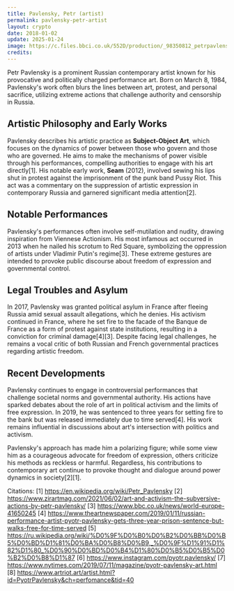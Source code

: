 ```yaml
---
title: Pavlensky, Petr (artist)
permalink: pavlensky-petr-artist
layout: crypto
date: 2018-01-02
update: 2025-01-24
image: https://c.files.bbci.co.uk/552D/production/_98350812_petrpavlensky.jpg
credits:
---
```


Petr Pavlensky is a prominent Russian contemporary artist known for his provocative and politically charged performance art. Born on March 8, 1984, Pavlensky's work often blurs the lines between art, protest, and personal sacrifice, utilizing extreme actions that challenge authority and censorship in Russia.

## Artistic Philosophy and Early Works

Pavlensky describes his artistic practice as **Subject-Object Art**, which focuses on the dynamics of power between those who govern and those who are governed. He aims to make the mechanisms of power visible through his performances, compelling authorities to engage with his art directly[1]. His notable early work, **Seam** (2012), involved sewing his lips shut in protest against the imprisonment of the punk band Pussy Riot. This act was a commentary on the suppression of artistic expression in contemporary Russia and garnered significant media attention[2].

## Notable Performances

Pavlensky's performances often involve self-mutilation and nudity, drawing inspiration from Viennese Actionism. His most infamous act occurred in 2013 when he nailed his scrotum to Red Square, symbolizing the oppression of artists under Vladimir Putin's regime[3]. These extreme gestures are intended to provoke public discourse about freedom of expression and governmental control.

## Legal Troubles and Asylum

In 2017, Pavlensky was granted political asylum in France after fleeing Russia amid sexual assault allegations, which he denies. His activism continued in France, where he set fire to the facade of the Banque de France as a form of protest against state institutions, resulting in a conviction for criminal damage[4][3]. Despite facing legal challenges, he remains a vocal critic of both Russian and French governmental practices regarding artistic freedom.

## Recent Developments

Pavlensky continues to engage in controversial performances that challenge societal norms and governmental authority. His actions have sparked debates about the role of art in political activism and the limits of free expression. In 2019, he was sentenced to three years for setting fire to the bank but was released immediately due to time served[4]. His work remains influential in discussions about art's intersection with politics and activism.

Pavlensky's approach has made him a polarizing figure; while some view him as a courageous advocate for freedom of expression, others criticize his methods as reckless or harmful. Regardless, his contributions to contemporary art continue to provoke thought and dialogue around power dynamics in society[2][1].

Citations:
[1] https://en.wikipedia.org/wiki/Petr_Pavlensky
[2] https://www.zirartmag.com/2021/06/02/art-and-activism-the-subversive-actions-by-petr-pavlensky/
[3] https://www.bbc.co.uk/news/world-europe-41650245
[4] https://www.theartnewspaper.com/2019/01/11/russian-performance-artist-pyotr-pavlensky-gets-three-year-prison-sentence-but-walks-free-for-time-served
[5] https://ru.wikipedia.org/wiki/%D0%9F%D0%B0%D0%B2%D0%BB%D0%B5%D0%BD%D1%81%D0%BA%D0%B8%D0%B9,_%D0%9F%D1%91%D1%82%D1%80_%D0%90%D0%BD%D0%B4%D1%80%D0%B5%D0%B5%D0%B2%D0%B8%D1%87
[6] https://www.instagram.com/pyotr.pavlensky/
[7] https://www.nytimes.com/2019/07/11/magazine/pyotr-pavlensky-art.html
[8] https://www.artriot.art/artist.html?id=PyotrPavlensky&ch=perfomance&tid=40
